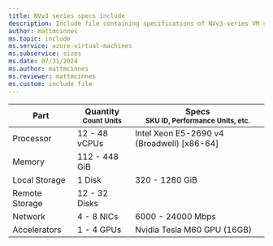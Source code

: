 ```yaml
---
title: NVv3 series specs include
description: Include file containing specifications of NVv3-series VM sizes.
author: mattmcinnes
ms.topic: include
ms.service: azure-virtual-machines
ms.subservice: sizes
ms.date: 07/31/2024
ms.author: mattmcinnes
ms.reviewer: mattmcinnes
ms.custom: include file
---
```

| Part | Quantity <br><sup>Count Units | Specs <br><sup>SKU ID, Performance Units, etc.  |
|---|---|---|
| Processor      | 12 - 48 vCPUs     | Intel Xeon E5-2690 v4 (Broadwell) [x86-64] |
| Memory         | 112 - 448 GiB        |    |
| Local Storage  | 1 Disk         | 320 - 1280 GiB  |
| Remote Storage | 12 - 32 Disks        |  |
| Network        | 4 - 8 NICs        | 6000 - 24000 Mbps |
| Accelerators   | 1 - 4 GPUs            | Nvidia Tesla M60 GPU (16GB)    |
